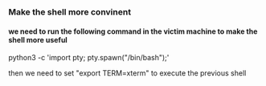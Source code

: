 ### Make the shell more convinent
#### we need to run the following command in the victim machine to make the shell more useful
python3 -c 'import pty; pty.spawn("/bin/bash");'


then we need to set  "export TERM=xterm" to execute the previous shell 
